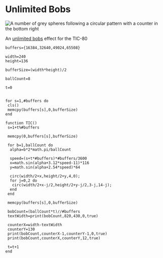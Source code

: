 # Unlimited Bobs
![A number of grey spheres following a circular pattern with a counter in the bottom right](unlimited.gif)

An [unlimited bobs](https://democyclopedia.wordpress.com/2018/02/23/u-for-unlimited-bobs/) effect for the TIC-80


```
buffers={16384,32640,49024,65508}

width=240
height=136

bufferSize=(width*height)/2

ballCount=8

t=0


for s=1,#buffers do
 cls()
 memcpy(buffers[s],0,bufferSize)
end

function TIC()
 s=1+t%#buffers

 memcpy(0,buffers[s],bufferSize)

 for b=1,ballCount do
  alpha=b*2*math.pi/ballCount
 
  speed=(s+t*#buffers)*#buffers/3600
  x=math.sin(alpha+3.12*speed-11)*116
  y=math.sin(alpha+2.54*speed)*64

  circ(width/2+x,height/2+y,4,0);		        
  for j=0,2 do
   circ(width/2+x-j/2,height/2+y-j/2,3-j,14-j);
  end
 end
	
 memcpy(buffers[s],0,bufferSize)	
	
 bobCount=(ballCount*t)//#buffers
 textWidth=print(bobCount,820,430,0,true)

 counterX=width-textWidth
 counterY=130
 print(bobCount,counterX-1,counterY-1,0,true)
 print(bobCount,counterX,counterY,12,true)
	
 t=t+1
end
```
